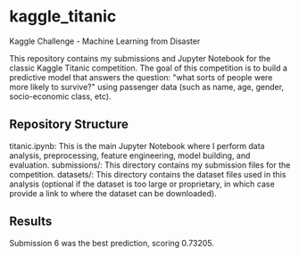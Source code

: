 # kaggle_titanic
Kaggle Challenge - Machine Learning from Disaster

This repository contains my submissions and Jupyter Notebook for the classic Kaggle Titanic competition. The goal of this competition is to build a predictive model that answers the question: "what sorts of people were more likely to survive?" using passenger data (such as name, age, gender, socio-economic class, etc).

## Repository Structure
titanic.ipynb: This is the main Jupyter Notebook where I perform data analysis, preprocessing, feature engineering, model building, and evaluation.
submissions/: This directory contains my submission files for the competition.
datasets/: This directory contains the dataset files used in this analysis (optional if the dataset is too large or proprietary, in which case provide a link to where the dataset can be downloaded).

## Results
Submission 6 was the best prediction, scoring 0.73205.
